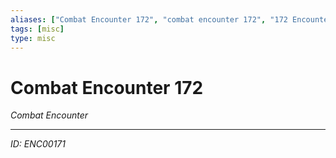 ```yaml
---
aliases: ["Combat Encounter 172", "combat encounter 172", "172 Encounter Combat"]
tags: [misc]
type: misc
---
```


# Combat Encounter 172

*Combat Encounter*

---
*ID: ENC00171*